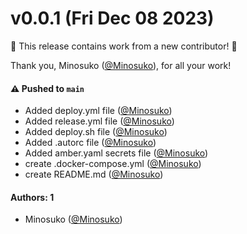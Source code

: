 # v0.0.1 (Fri Dec 08 2023)

:tada: This release contains work from a new contributor! :tada:

Thank you, Minosuko ([@Minosuko](https://github.com/Minosuko)), for all your work!

#### ⚠️ Pushed to `main`

- Added deploy.yml file ([@Minosuko](https://github.com/Minosuko))
- Added release.yml file ([@Minosuko](https://github.com/Minosuko))
- Added deploy.sh file ([@Minosuko](https://github.com/Minosuko))
- Added .autorc file ([@Minosuko](https://github.com/Minosuko))
- Added amber.yaml secrets file ([@Minosuko](https://github.com/Minosuko))
- create .docker-compose.yml ([@Minosuko](https://github.com/Minosuko))
- create README.md ([@Minosuko](https://github.com/Minosuko))

#### Authors: 1

- Minosuko ([@Minosuko](https://github.com/Minosuko))
